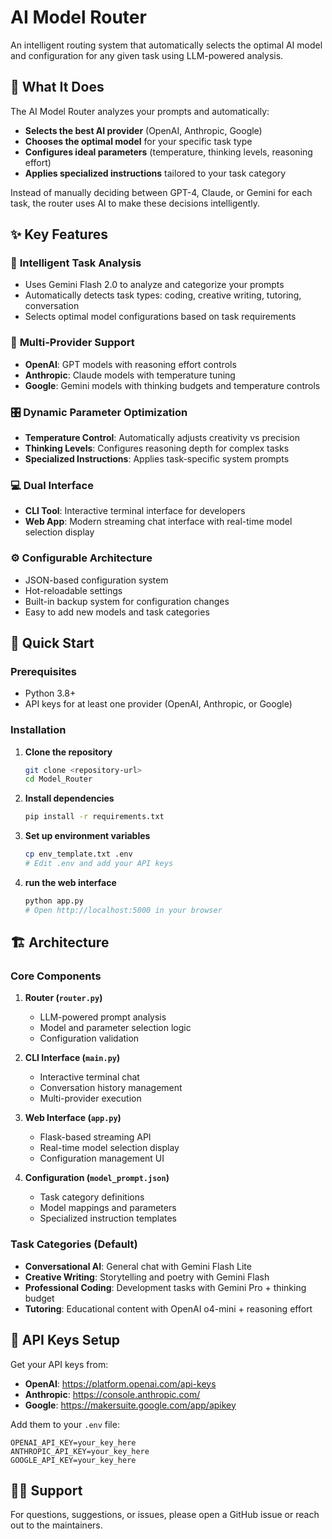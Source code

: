 # AI Model Router

An intelligent routing system that automatically selects the optimal AI model and configuration for any given task using LLM-powered analysis.

## 🎯 What It Does

The AI Model Router analyzes your prompts and automatically:
- **Selects the best AI provider** (OpenAI, Anthropic, Google)
- **Chooses the optimal model** for your specific task type
- **Configures ideal parameters** (temperature, thinking levels, reasoning effort)
- **Applies specialized instructions** tailored to your task category

Instead of manually deciding between GPT-4, Claude, or Gemini for each task, the router uses AI to make these decisions intelligently.

## ✨ Key Features

### 🧠 **Intelligent Task Analysis**
- Uses Gemini Flash 2.0 to analyze and categorize your prompts
- Automatically detects task types: coding, creative writing, tutoring, conversation
- Selects optimal model configurations based on task requirements

### 🔄 **Multi-Provider Support**
- **OpenAI**: GPT models with reasoning effort controls
- **Anthropic**: Claude models with temperature tuning
- **Google**: Gemini models with thinking budgets and temperature controls

### 🎛️ **Dynamic Parameter Optimization**
- **Temperature Control**: Automatically adjusts creativity vs precision
- **Thinking Levels**: Configures reasoning depth for complex tasks
- **Specialized Instructions**: Applies task-specific system prompts

### 💻 **Dual Interface**
- **CLI Tool**: Interactive terminal interface for developers
- **Web App**: Modern streaming chat interface with real-time model selection display

### ⚙️ **Configurable Architecture**
- JSON-based configuration system
- Hot-reloadable settings
- Built-in backup system for configuration changes
- Easy to add new models and task categories

## 🚀 Quick Start

### Prerequisites
- Python 3.8+
- API keys for at least one provider (OpenAI, Anthropic, or Google)

### Installation

1. **Clone the repository**
   ```bash
   git clone <repository-url>
   cd Model_Router
   ```

2. **Install dependencies**
   ```bash
   pip install -r requirements.txt
   ```

3. **Set up environment variables**
   ```bash
   cp env_template.txt .env
   # Edit .env and add your API keys
   ```

4. **run the web interface**
   ```bash
   python app.py
   # Open http://localhost:5000 in your browser
   ```

## 🏗️ Architecture

### Core Components

1. **Router (`router.py`)**
   - LLM-powered prompt analysis
   - Model and parameter selection logic
   - Configuration validation

2. **CLI Interface (`main.py`)**
   - Interactive terminal chat
   - Conversation history management
   - Multi-provider execution

3. **Web Interface (`app.py`)**
   - Flask-based streaming API
   - Real-time model selection display
   - Configuration management UI

4. **Configuration (`model_prompt.json`)**
   - Task category definitions
   - Model mappings and parameters
   - Specialized instruction templates

### Task Categories (Default)

- **Conversational AI**: General chat with Gemini Flash Lite
- **Creative Writing**: Storytelling and poetry with Gemini Flash
- **Professional Coding**: Development tasks with Gemini Pro + thinking budget
- **Tutoring**: Educational content with OpenAI o4-mini + reasoning effort


## 🔧 API Keys Setup

Get your API keys from:

- **OpenAI**: https://platform.openai.com/api-keys
- **Anthropic**: https://console.anthropic.com/
- **Google**: https://makersuite.google.com/app/apikey

Add them to your `.env` file:
```env
OPENAI_API_KEY=your_key_here
ANTHROPIC_API_KEY=your_key_here
GOOGLE_API_KEY=your_key_here
```

## 🙋‍♂️ Support

For questions, suggestions, or issues, please open a GitHub issue or reach out to the maintainers.

